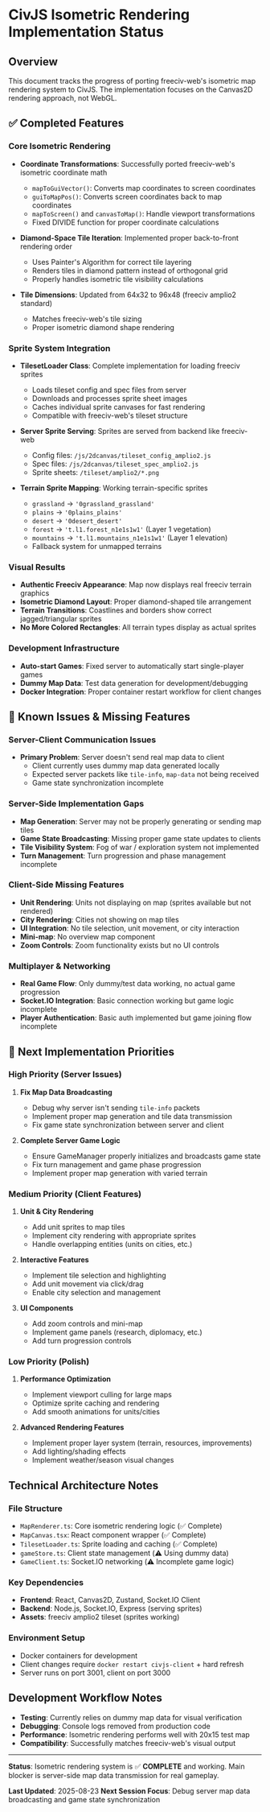 # CivJS Isometric Rendering Implementation Status

## Overview
This document tracks the progress of porting freeciv-web's isometric map rendering system to CivJS. The implementation focuses on the Canvas2D rendering approach, not WebGL.

## ✅ Completed Features

### Core Isometric Rendering
- **Coordinate Transformations**: Successfully ported freeciv-web's isometric coordinate math
  - `mapToGuiVector()`: Converts map coordinates to screen coordinates
  - `guiToMapPos()`: Converts screen coordinates back to map coordinates  
  - `mapToScreen()` and `canvasToMap()`: Handle viewport transformations
  - Fixed DIVIDE function for proper coordinate calculations

- **Diamond-Space Tile Iteration**: Implemented proper back-to-front rendering order
  - Uses Painter's Algorithm for correct tile layering
  - Renders tiles in diamond pattern instead of orthogonal grid
  - Properly handles isometric tile visibility calculations

- **Tile Dimensions**: Updated from 64x32 to 96x48 (freeciv amplio2 standard)
  - Matches freeciv-web's tile sizing
  - Proper isometric diamond shape rendering

### Sprite System Integration
- **TilesetLoader Class**: Complete implementation for loading freeciv sprites
  - Loads tileset config and spec files from server
  - Downloads and processes sprite sheet images
  - Caches individual sprite canvases for fast rendering
  - Compatible with freeciv-web's tileset structure

- **Server Sprite Serving**: Sprites are served from backend like freeciv-web
  - Config files: `/js/2dcanvas/tileset_config_amplio2.js`
  - Spec files: `/js/2dcanvas/tileset_spec_amplio2.js`
  - Sprite sheets: `/tileset/amplio2/*.png`

- **Terrain Sprite Mapping**: Working terrain-specific sprites
  - `grassland` → `'0grassland_grassland'`
  - `plains` → `'0plains_plains'`
  - `desert` → `'0desert_desert'`
  - `forest` → `'t.l1.forest_n1e1s1w1'` (Layer 1 vegetation)
  - `mountains` → `'t.l1.mountains_n1e1s1w1'` (Layer 1 elevation)
  - Fallback system for unmapped terrains

### Visual Results
- **Authentic Freeciv Appearance**: Map now displays real freeciv terrain graphics
- **Isometric Diamond Layout**: Proper diamond-shaped tile arrangement
- **Terrain Transitions**: Coastlines and borders show correct jagged/triangular sprites
- **No More Colored Rectangles**: All terrain types display as actual sprites

### Development Infrastructure
- **Auto-start Games**: Fixed server to automatically start single-player games
- **Dummy Map Data**: Test data generation for development/debugging
- **Docker Integration**: Proper container restart workflow for client changes

## 🚨 Known Issues & Missing Features

### Server-Client Communication Issues
- **Primary Problem**: Server doesn't send real map data to client
  - Client currently uses dummy map data generated locally
  - Expected server packets like `tile-info`, `map-data` not being received
  - Game state synchronization incomplete

### Server-Side Implementation Gaps
- **Map Generation**: Server may not be properly generating or sending map tiles
- **Game State Broadcasting**: Missing proper game state updates to clients
- **Tile Visibility System**: Fog of war / exploration system not implemented
- **Turn Management**: Turn progression and phase management incomplete

### Client-Side Missing Features
- **Unit Rendering**: Units not displaying on map (sprites available but not rendered)
- **City Rendering**: Cities not showing on map tiles
- **UI Integration**: No tile selection, unit movement, or city interaction
- **Mini-map**: No overview map component
- **Zoom Controls**: Zoom functionality exists but no UI controls

### Multiplayer & Networking
- **Real Game Flow**: Only dummy/test data working, no actual game progression
- **Socket.IO Integration**: Basic connection working but game logic incomplete
- **Player Authentication**: Basic auth implemented but game joining flow incomplete

## 🔄 Next Implementation Priorities

### High Priority (Server Issues)
1. **Fix Map Data Broadcasting**
   - Debug why server isn't sending `tile-info` packets
   - Implement proper map generation and tile data transmission
   - Fix game state synchronization between server and client

2. **Complete Server Game Logic**
   - Ensure GameManager properly initializes and broadcasts game state
   - Fix turn management and game phase progression
   - Implement proper map generation with varied terrain

### Medium Priority (Client Features)
1. **Unit & City Rendering**
   - Add unit sprites to map tiles
   - Implement city rendering with appropriate sprites
   - Handle overlapping entities (units on cities, etc.)

2. **Interactive Features**
   - Implement tile selection and highlighting
   - Add unit movement via click/drag
   - Enable city selection and management

3. **UI Components**
   - Add zoom controls and mini-map
   - Implement game panels (research, diplomacy, etc.)
   - Add turn progression controls

### Low Priority (Polish)
1. **Performance Optimization**
   - Implement viewport culling for large maps
   - Optimize sprite caching and rendering
   - Add smooth animations for units/cities

2. **Advanced Rendering Features**
   - Implement proper layer system (terrain, resources, improvements)
   - Add lighting/shading effects
   - Implement weather/season visual changes

## Technical Architecture Notes

### File Structure
- `MapRenderer.ts`: Core isometric rendering logic (✅ Complete)
- `MapCanvas.tsx`: React component wrapper (✅ Complete)  
- `TilesetLoader.ts`: Sprite loading and caching (✅ Complete)
- `gameStore.ts`: Client state management (⚠️ Using dummy data)
- `GameClient.ts`: Socket.IO networking (⚠️ Incomplete game logic)

### Key Dependencies
- **Frontend**: React, Canvas2D, Zustand, Socket.IO Client
- **Backend**: Node.js, Socket.IO, Express (serving sprites)
- **Assets**: freeciv amplio2 tileset (sprites working)

### Environment Setup
- Docker containers for development
- Client changes require `docker restart civjs-client` + hard refresh
- Server runs on port 3001, client on port 3000

## Development Workflow Notes
- **Testing**: Currently relies on dummy map data for visual verification
- **Debugging**: Console logs removed from production code
- **Performance**: Isometric rendering performs well with 20x15 test map
- **Compatibility**: Successfully matches freeciv-web's visual output

---

**Status**: Isometric rendering system is ✅ **COMPLETE** and working. Main blocker is server-side map data transmission for real gameplay.

**Last Updated**: 2025-08-23
**Next Session Focus**: Debug server map data broadcasting and game state synchronization